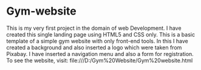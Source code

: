 # Gym-website
This is my very first project in the domain of web Development. I have created this single landing page using HTML5 and CSS only. This is a basic template of a simple gym website with only front-end tools. In this I have created a background and also inserted a logo which were taken from Pixabay. I have inserted a navigation menu and also a form for registration. To see the website, visit: file:///D:/Gym%20Website/Gym%20website.html
